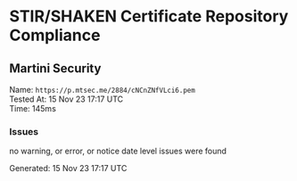 # STIR/SHAKEN Certificate Repository Compliance

## Martini Security

Name: `https://p.mtsec.me/2884/cNCnZNfVLci6.pem`\
Tested At: 15 Nov 23 17:17 UTC\
Time: 145ms

### Issues

no warning, or error, or notice date level issues were found

Generated: 15 Nov 23 17:17 UTC